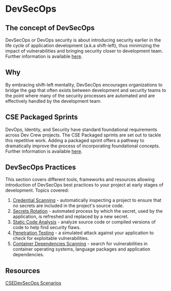 # DevSecOps

## The concept of DevSecOps

DevSecOps or DevOps security is about introducing security earlier in the life cycle of application development (a.k.a shift-left), thus minimizing the impact of vulnerabilities and bringing security closer to development team.
Further information is available [here](https://github.com/microsoft/CSEPackagedSprints/tree/master/DevSecOps).

## Why 

By embracing shift-left mentality, DevSecOps encourages organizations to bridge the gap that often exists between development and security teams to the point where many of the security processes are automated and are effectively handled by the development team.

## CSE Packaged Sprints

DevOps, Identity, and Security have standard foundational requirements across Dev Crew projects. The CSE Packaged sprints are set out to tackle this repetitive work. Adding a packaged sprint offers a pathway to dramatically improve the process of incorporating foundational concepts. 
Further information is available [here](https://github.com/microsoft/CSEPackagedSprints).

## DevSecOps Practices

This section covers different tools, frameworks and resources allowing introduction of DevSecOps best practices to your project at early stages of development.
Topics covered:
1. [Credential Scanning](./secret-management/credential_scanning.md) - automatically inspecting a project to ensure that no secrets are included in the project's source code.
1. [Secrets Rotation](./secret-management/secrets_rotation.md) - automated process by which the secret, used by the application, is refreshed and replaced by a new secret.
1. [Static Code Analysis](./static-code-analysis/static_code_analysis.md) - analyze source code or compiled versions of code to help find security flaws.
1. [Penetration Testing](./penetration-testing/penetration_testing.md) - a simulated attack against your application to check for exploitable vulnerabilities.
1. [Container Dependencies Scanning](./dependency-container-scanning/dependency_container_scanning.md) - search for vulnerabilities in container operating systems, language packages and application dependencies.

## Resources

[CSEDevSecOps Scenarios](https://github.com/microsoft/CSEDevSecOps/tree/master/Scenarios)